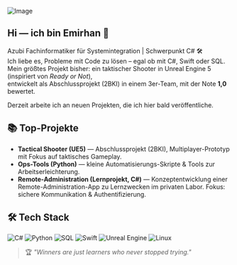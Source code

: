 ![Image](https://github.com/user-attachments/assets/279aa58d-230f-4578-b038-cd0c69c92c61)

## Hi — ich bin Emirhan 👋

Azubi Fachinformatiker für Systemintegration | Schwerpunkt C# 🛠️  
Ich liebe es, Probleme mit Code zu lösen – egal ob mit C#, Swift oder SQL.  
Mein größtes Projekt bisher: ein taktischer Shooter in Unreal Engine 5 (inspiriert von *Ready or Not*),  
entwickelt als Abschlussprojekt (2BKI) in einem 3er-Team, mit der Note **1,0** bewertet.  

Derzeit arbeite ich an neuen Projekten, die ich hier bald veröffentliche.

## 📚 Top-Projekte
- **Tactical Shooter (UE5)** — Abschlussprojekt (2BKI), Multiplayer-Prototyp mit Fokus auf taktisches Gameplay.  
- **Ops-Tools (Python)** — kleine Automatisierungs-Skripte & Tools zur Arbeitserleichterung.  
- **Remote-Administration (Lernprojekt, C#)** — Konzeptentwicklung einer Remote-Administration-App zu Lernzwecken im privaten Labor. Fokus: sichere Kommunikation & Authentifizierung.  


## 🛠️ Tech Stack
![C#](https://img.shields.io/badge/C%23-239120?style=for-the-badge&logo=c-sharp&logoColor=white)
![Python](https://img.shields.io/badge/Python-3776AB?style=for-the-badge&logo=python&logoColor=white)
![SQL](https://img.shields.io/badge/SQL-336791?style=for-the-badge&logo=postgresql&logoColor=white)
![Swift](https://img.shields.io/badge/Swift-FA7343?style=for-the-badge&logo=swift&logoColor=white)
![Unreal Engine](https://img.shields.io/badge/Unreal%20Engine-313131?style=for-the-badge&logo=unrealengine&logoColor=white)
![Linux](https://img.shields.io/badge/Linux-FCC624?style=for-the-badge&logo=linux&logoColor=black)



> 🏆 *"Winners are just learners who never stopped trying."*

<!--
**4N1K3N/4N1K3N** is a ✨ _special_ ✨ repository because its `README.md` (this file) appears on your GitHub profile.

Here are some ideas to get you started:

- 🔭 I’m currently working on ...
- 🌱 I’m currently learning ...
- 👯 I’m looking to collaborate on ...
- 🤔 I’m looking for help with ...
- 💬 Ask me about ...
- 📫 How to reach me: ...
- 😄 Pronouns: ...
- ⚡ Fun fact: ...
-->
